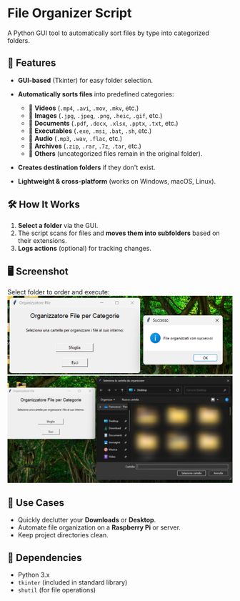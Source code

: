 # File Organizer Script

A Python GUI tool to automatically sort files by type into categorized folders.

## 📌 Features

- **GUI-based** (Tkinter) for easy folder selection.

- **Automatically sorts files** into predefined categories:
  - 📁 **Videos** (`.mp4`, `.avi`, `.mov`, `.mkv`, etc.)
  - 📁 **Images** (`.jpg`, `.jpeg`, `.png`, `.heic`, `.gif`, etc.)
  - 📁 **Documents** (`.pdf`, `.docx`, `.xlsx`, `.pptx`, `.txt`, etc.)
  - 📁 **Executables** (`.exe`, `.msi`, `.bat`, `.sh`, etc.)
  - 📁 **Audio** (`.mp3`, `.wav`, `.flac`, etc.)
  - 📁 **Archives** (`.zip`, `.rar`, `.7z`, `.tar`, etc.)
  - 📁 **Others** (uncategorized files remain in the original folder).

- **Creates destination folders** if they don't exist.

- **Lightweight & cross-platform** (works on Windows, macOS, Linux).

## 🛠️ How It Works

1. **Select a folder** via the GUI.
2. The script scans for files and **moves them into subfolders** based on their extensions.
3. **Logs actions** (optional) for tracking changes.

## 🖥️ Screenshot
Select folder to order and execute:
![Password Generator Interface](screenshot.png) 
![Password Generator Interface](screenshot_1.png) 

## 🚀 Use Cases

- Quickly declutter your **Downloads** or **Desktop**.
- Automate file organization on a **Raspberry Pi** or server.
- Keep project directories clean.

## 🔧 Dependencies

- Python 3.x
- `tkinter` (included in standard library)
- `shutil` (for file operations)
